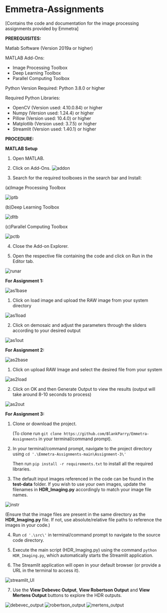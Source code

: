 # Emmetra-Assignments
[Contains the code and documentation for the image processing assignments provided by Emmetra]




**PREREQUISITES:**

Matlab Software (Version 2019a or higher)

MATLAB Add-Ons: 
- Image Processing Toolbox
- Deep Learning Toolbox
- Parallel Computing Toolbox

Python Version Required: 
Python 3.8.0 or higher

Required Python Libraries: 
- OpenCV (Version used: 4.10.0.84) or higher
- Numpy (Version used: 1.24.4) or higher
- Pillow (Version used: 10.4.0) or higher
- Matplotlib (Version used: 3.7.5) or higher
- Streamlit (Version used: 1.40.1) or higher




**PROCEDURE:**

**MATLAB Setup**

1. Open MATLAB.
2. Click on Add-Ons.
![addon](https://github.com/user-attachments/assets/9f34f9ed-9ec7-4241-9fb1-c3c79493b6fe)




3. Search for the required toolboxes in the search bar and Install:
   
(a)Image Processing Toolbox

![iptb](https://github.com/user-attachments/assets/6906e831-3672-4d90-a08c-b9a70e73a2f6)


(b)Deep Learning Toolbox

![dltb](https://github.com/user-attachments/assets/7a266060-4384-4ea7-890c-60ba29566d6a)


(c)Parallel Computing Toolbox    

![pctb](https://github.com/user-attachments/assets/725c0581-04ec-48b1-9d4b-beb93c8556b6)



 
4. Close the Add-on Explorer.

5. Open the respective file containing the code and click on Run in the Editor tab.

![runar](https://github.com/user-attachments/assets/4d991cf1-7576-4969-baaf-d0e660a8ef0e)



**For Assignment 1:**

![as1base](https://github.com/user-attachments/assets/755a7204-8e90-4377-a9be-5a457eda513b)





1. Click on load image and upload the RAW image from your system directory


![as1load](https://github.com/user-attachments/assets/7557b04b-0c36-4cda-8b51-b9e3c3605826)













2. Click on demosaic and adjust the parameters through the sliders according to your desired output 


![as1out](https://github.com/user-attachments/assets/52d76ee2-e2df-4419-b2f8-9b9ab6f5ad88)












**For Assignment 2:**

![as2base](https://github.com/user-attachments/assets/e4f9342b-3f10-4f47-acec-cbc0e2ac9064)








1. Click on upload RAW Image and select the desired file from your system



![as2load](https://github.com/user-attachments/assets/c744f852-a6dc-4518-b429-cd25abb1e298)






2. Click on OK and then Generate Output to view the results (output will take around 8-10 seconds to process)


![as2out](https://github.com/user-attachments/assets/d63f26d3-faa9-457b-9b3c-2385b222cea9)



**For Assignment 3:**

1. Clone or download the project.
   
   (To clone run `git clone https://github.com/BlankParry/Emmetra-Assignments` in your terminal/command prompt).


2. In your terminal/command prompt, navigate to the project directory using `cd '.\Emmetra-Assignments-main\Assignment-3\'`
   
   Then run `pip install -r requirements.txt` to install all the required libraries.

3. The default input images referenced in the code can be found in the **test-data** folder. If you wish to use your own images, update the filenames in **HDR_Imaging.py** accordingly to match your image file names.

![instr](https://github.com/user-attachments/assets/3aa5c034-523f-4481-9cc0-3ff32af3592d)

(Ensure that the image files are present in the same directory as the **HDR_Imaging.py** file. If not, use absolute/relative file paths to reference the images in your code.)



4. Run `cd '.\src\'` in terminal/command prompt to navigate to the source code directory.

5. Execute the main script (HDR_Imaging.py) using the command `python HDR_Imaging.py`, which automatically starts the Streamlit application.

6. The Streamlit application will open in your default browser (or provide a URL in the terminal to access it).

![streamlit_UI](https://github.com/user-attachments/assets/17f6c929-e98b-42b1-8a22-6587cb193c96)











7. Use the **View Debevec Output**, **View Robertson Output** and **View Mertens Output** buttons to explore the HDR outputs.

![debevec_output](https://github.com/user-attachments/assets/2d6880d9-428d-4702-bb16-830343e4f71d) ![robertson_output](https://github.com/user-attachments/assets/7133b20e-cc64-4d41-8880-7c27ad14fca5) ![mertens_output](https://github.com/user-attachments/assets/12322f30-9c48-48fe-8186-f007c1876129)







